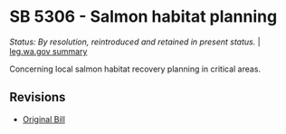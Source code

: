 # SB 5306 - Salmon habitat planning
*Status: By resolution, reintroduced and retained in present status.* | [leg.wa.gov summary](https://app.leg.wa.gov/billsummary?BillNumber=5306&Year=2021)

Concerning local salmon habitat recovery planning in critical areas.

## Revisions
* [Original Bill](1/)
